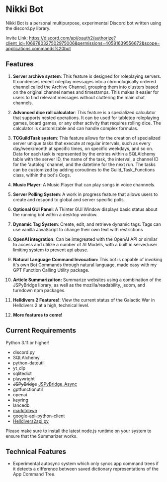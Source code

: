# Nikki Bot

Nikki Bot is a personal multipurpose, experimental Discord bot written using the discord.py library.

Invite Link: https://discord.com/api/oauth2/authorize?client_id=1069780327502975006&permissions=40581639556672&scope=applications.commands%20bot

## Features

1. **Server archive system**: This feature is designed for roleplaying servers. It condenses recent roleplay messages into a chronologically ordered channel called the Archive Channel, grouping them into clusters based on the original channel names and timestamps. This makes it easier for users to find relevant messages without cluttering the main chat channels.

2. **Advanced dice roll calculator**: This feature is a specialized calculator that supports nested operations. It can be used for tabletop roleplaying games, board games, or any other activity that requires rolling dice. The calculator is customizable and can handle complex formulas.

3. **TCGuildTask system**: This feature allows for the creation of specialized server unique tasks that execute at regular intervals, such as every day/week/month at specific times, on specific weekdays, and so on. 
Data for each task is represented by the entries within a SQLAlchemy table with the server ID, the name of the task, the interval, a channel ID for the 'autolog' channel, and the datetime for the next run. 
The tasks can be customized by adding coroutines to the Guild_Task_Functions class, within the bot's Cogs. 

4. **Music Player**: A Music Player that can play songs in voice channnels.  

5. **Server Polling System**: A work in progress feature that allows users to create and respond to global and server specific polls.

6. **Optional GUI Panel**: A Tkinter GUI Window displays basic status about the running bot within a desktop window.

7. **Dynamic Tag System**: Create, edit, and retrieve dynamic tags.  Tags can use vanilla JavaScript to change their own text with restrictions

8. **OpenAI integration:** Can be integreated with the OpenAI API or similar to access and utilize a number of AI Models, with a built in server/user limiting system to prevent api abuse.

9. **Natural Language Command Invocation:**  This bot is capable of invoking it's own Bot Commands through natural language, made easy with my GPT Function Calling Utility package.

10. **Article Summarizaiton:** Summarize websites using a combination of the JSPyBridge library; as well as the mozilla/readability, jsdom, and turndown npm packages.

11. **Helldivers 2 Features!**: View the current status of the Galactic War in Helldivers 2 at a high, technical level.

12. **More features to come!**


## Current Requirements
Python 3.11 or higher!
- discord.py
- SQLAlchemy
- python-dateutil
- yt_dlp
- sqlitedict
- playwright
- ~~JSPyBridge~~ [JSPyBridge_Async](https://github.com/CrosswaveOmega/JSPyBridge_Async)
- gptfunctionutil
- openai
- keyring
- lancedb
- [markitdown](https://github.com/microsoft/markitdown)
- google-api-python-client
- [Helldivers2api.py](https://github.com/CrosswaveOmega/hd2api.py)

Please make sure to install the latest node.js runtime on your system to ensure that the Summarizer works.

## Technical Features
- Experimental autosync system which only syncs app command trees if it detects a difference between saved dictionary representations of the App Command Tree.
